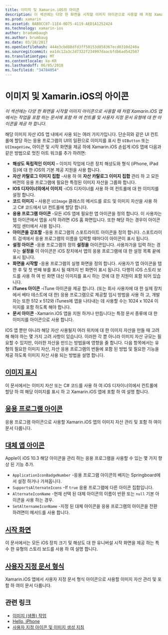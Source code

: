 ```yaml
---
title: 이미지 및 Xamarin.iOS의 아이콘
description: 이 섹션에는 다양 한 화면을 시작할 이미지 아이콘으로 사용할 때 처럼 Xamarin.iOS 앱에서는 작업을 포함 하는 문서에 포함 하 여 컨트롤 및 사용자 지정 문서 유형에 대 한 아이콘을 제공 하 합니다.
ms.prod: xamarin
ms.assetid: 0AB8CC07-11E4-0D75-4119-AED1A1252424
ms.technology: xamarin-ios
author: bradumbaugh
ms.author: brumbaug
ms.date: 03/18/2017
ms.openlocfilehash: 444e3cbd88dfd3ff50153d858367ecd0310d240a
ms.sourcegitcommit: ea1dc12a3c2d7322f234997daacbfdb6ad542507
ms.translationtype: MT
ms.contentlocale: ko-KR
ms.lasthandoff: 06/05/2018
ms.locfileid: "34784054"
---
```

# <a name="images-and-icons-in-xamarinios"></a>이미지 및 Xamarin.iOS의 아이콘

_이 섹션에는 다양 한 화면을 시작할 이미지 아이콘으로 사용할 때 처럼 Xamarin.iOS 앱에서는 작업을 포함 하는 문서에 포함 하 여 컨트롤 및 사용자 지정 문서 유형에 대 한 아이콘을 제공 하 합니다._

해당 이미지 자산 iOS 앱 내에서 사용 되는 여러 가지가입니다. 단순히와 같은 UI 컨트롤에 할당 하는 응용 프로그램의 UI의 일환으로 이미지를 표시 한 `UIButton` 또는 `UIImageView`, 아이콘 및 시작 화면을 제공 하에 Xamarin.iOS 손쉽게 iOS 앱에 다음과 같은 방법으로 멋진 아트 워크를 추가 하려면: 

- **해상도 독립적인 이미지** – 이미지 작업에 다른 장치 해상도와 형식 (iPhone, iPad 등)에 대 한 iOS의 기본 제공 지원을 사용 합니다.
- **자산 카탈로그 이미지 집합** -사용 하 여 **자산 카탈로그 이미지 집합** 관리 하 고 모든 버전의 응용 프로그램에 필요한 특정된 이미지 자산을 그룹화 합니다.
- **IOS 디자이너의에서 이미지** -iOS 디자이너를 사용 하 여 컨트롤에 대 한 이미지를 설정 합니다.
- **코드 이미지** – 사용은 `UIImage` 클래스의 메서드를 로드 및 이미지 자산을 사용 하 고 C# 코드에서 UI 컨트롤에 할당 합니다.
- **응용 프로그램 아이콘** -모든 iOS 앱에 필요한 앱 아이콘을 정의 합니다. 이 사용자는 탭 아이콘에서 앱을 시작 하려면 iOS 홈 화면입니다. 또한 해당 하는 경우이 아이콘 게임 센터에서 사용 됩니다.
- **아이콘을 강조할** -응용 프로그램의 스포트라이트 아이콘을 정의 합니다. 스포트라이트 검색에서 응용 프로그램의 이름을 입력할 때마다이 아이콘이 표시 됩니다.
- **설정 아이콘** -응용 프로그램의 정의 **설정을** 아이콘입니다. 사용자가을 입력 하는 경우는 **설정을** 이 아이콘은 iOS 장치에서 앱의 응용 프로그램에 대 한 설정 목록 끝에 표시 됩니다. 
- **화면을 시작할** -응용 프로그램의 실행 화면을 정의 합니다. 사용자가 앱 아이콘을 탭 한 후 및 첫 번째 뷰를 표시 될 때까지 빈 화면이 표시 됩니다. 다행히 iOS 스토리 보드를 사용 하 여 빈 화면 대신 이미지를 표시 하는 것에 대 한 지원이 포함 되어 있습니다. 
- **iTunes 아이콘** -iTune 아이콘을 제공 합니다. (또는 회사 사용자에 대 한 실제 장치에서 베타 테스트에 대 한) 응용 프로그램으로 제공할 임시 방법을 사용 하 고, 개발자는 또한 512 x 512와 iTunes에 앱을 나타내는 데 사용할 수는 1024 x 1024 이미지를 포함 하도록 해야 합니다.
- **문서 아이콘** -Xamarin.iOS 앱을 지원 하거나 만듭니다는 특정 문서 종류에 대 한 이미지를 아이콘으로 사용 합니다.

IOS 앱 뿐만 아니라 해당 자산 사용될지 여러 위치에 대 한 이미지 자산을 만들 때 고려해 해야 하는 몇 가지 고려 사항이 있습니다. 이러한 각 뿐 아니라 이미지 자산 규모는 필요할 수 있지만, 이러한 자산을 만드는 방법을에 영향을 줄 합니다. 다음 항목에서는 유형의 필요한 이미지 자산, 자산 응용 프로그램의 번들에 포함 된 방법 및 필요한 기능을 제공 하도록 이미지 자산 사용 되는 방법을 설명 합니다.


## <a name="displaying-an-imageiosapp-fundamentalsimages-iconsdisplaying-an-imagemd"></a>[이미지 표시](~/ios/app-fundamentals/images-icons/displaying-an-image.md)

이 문서에서는 이미지 자산 또는 C# 코드를 사용 하 여 iOS 디자이너의에서 컨트롤에 할당 하 여 해당 이미지를 표시 하 고 Xamarin.iOS 앱에 포함 하 여 설명 합니다.

## <a name="application-iconsiosapp-fundamentalsimages-iconsapp-iconsmd"></a>[응용 프로그램 아이콘](~/ios/app-fundamentals/images-icons/app-icons.md)

응용 프로그램 아이콘으로 사용할 Xamarin.iOS 앱의 이미지 자산 관리 및 포함 하 여이 문서 다룹니다.

## <a name="alternate-app-iconsiosapp-fundamentalsimages-iconsalternate-app-iconsmd"></a>[대체 앱 아이콘](~/ios/app-fundamentals/images-icons/alternate-app-icons.md)

Apple이 iOS 10.3 해당 아이콘을 관리 하는 응용 프로그램을 사용할 수 있는 몇 가지 향상 된 기능 추가.

 - `ApplicationIconBadgeNumber` -응용 프로그램 아이콘의 배지는 Springboard에서 설정 하거나 가져옵니다.
 - `SupportsAlternateIcons` -If `true` 응용 프로그램에 다른 아이콘 집합입니다.
 - `AlternateIconName` -현재 선택 된 대체 아이콘의 이름이 반환 또는 `null` 기본 아이콘을 사용 하는 경우.
 - `SetAlternameIconName` -지정 된 대체 아이콘을 응용 프로그램의 아이콘을 전환 하려면이 메서드를 사용 합니다.


## <a name="launch-screensiosapp-fundamentalsimages-iconslaunch-screensmd"></a>[시작 화면](~/ios/app-fundamentals/images-icons/launch-screens.md)

이 문서에서는 모든 iOS 장치 크기 및 해상도 대 한 유니버설 시작 화면을 제공 하는 특수 한 유형의 스토리 보드를 사용 하 여 설명 합니다.

## <a name="custom-document-typesiosapp-fundamentalsimages-iconscustom-document-typesmd"></a>[사용자 지정 문서 형식](~/ios/app-fundamentals/images-icons/custom-document-types.md)

Xamarin.iOS 앱에서 사용자 지정 문서 형식 아이콘으로 사용할 이미지 자산 관리 및 포함 하 여이 문서 다룹니다.



## <a name="related-links"></a>관련 링크

- [이미지 (샘플) 작업](https://developer.xamarin.com/samples/WorkingWithImages/)
- [Hello, iPhone](~/ios/get-started/hello-ios/index.md)
- [사용자 지정 아이콘 및 이미지 생성 지침](http://developer.apple.com/library/ios/#documentation/UserExperience/Conceptual/MobileHIG/IconsImages/IconsImages.html)
